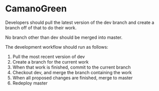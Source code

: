 # CamanoGreen

Developers should pull the latest version of the dev branch and create a branch off of that to do their work.

No branch other than dev should be merged into master.

The development workflow should run as follows:
1. Pull the most recent version of dev
2. Create a branch for the current work
3. When that work is finished, commit to the current branch
4. Checkout dev, and merge the branch containing the work
5. When all proposed changes are finished, merge to master
6. Redeploy master